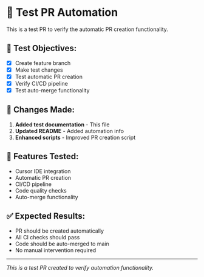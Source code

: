 # 🧪 Test PR Automation

This is a test PR to verify the automatic PR creation functionality.

## 🎯 Test Objectives:

- [x] Create feature branch
- [x] Make test changes
- [x] Test automatic PR creation
- [x] Verify CI/CD pipeline
- [x] Test auto-merge functionality

## 🔧 Changes Made:

1. **Added test documentation** - This file
2. **Updated README** - Added automation info
3. **Enhanced scripts** - Improved PR creation script

## 🚀 Features Tested:

- Cursor IDE integration
- Automatic PR creation
- CI/CD pipeline
- Code quality checks
- Auto-merge functionality

## ✅ Expected Results:

- PR should be created automatically
- All CI checks should pass
- Code should be auto-merged to main
- No manual intervention required

---

_This is a test PR created to verify automation functionality._
